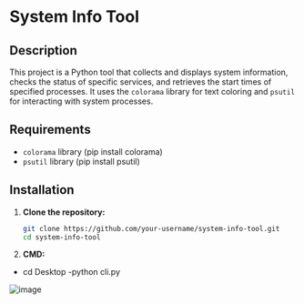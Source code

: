 # System Info Tool

## Description

This project is a Python tool that collects and displays system information, checks the status of specific services, and retrieves the start times of specified processes. It uses the `colorama` library for text coloring and `psutil` for interacting with system processes.

## Requirements

- `colorama` library (pip install colorama)
- `psutil` library (pip install psutil)

## Installation

1. **Clone the repository:**
   ```bash
   git clone https://github.com/your-username/system-info-tool.git
   cd system-info-tool
2. **CMD:**

- cd Desktop
-python cli.py

![image](https://github.com/user-attachments/assets/2f07b060-b205-464b-8e54-45aedf460c72)


